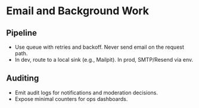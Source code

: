 # Email and Background Work

## Pipeline
- Use queue with retries and backoff. Never send email on the request path.
- In dev, route to a local sink (e.g., Mailpit). In prod, SMTP/Resend via env.

## Auditing
- Emit audit logs for notifications and moderation decisions.
- Expose minimal counters for ops dashboards.
